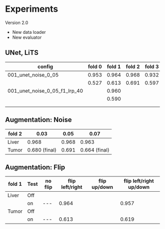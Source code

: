 # Experiments

Version 2.0

* New data loader
* New evaluator

## UNet, LiTS

| config                        | fold 0 | fold 1 | fold 2 | fold 3 | fold 4 | eval        | remark |
| ----------------------------- | ------ | ------ | ------ | ------ | ------ | ----------- | ------ |
| 001_unet_noise_0_05           | 0.953  | 0.964  | 0.968  | 0.932  | 0.959  | mirror+best | Liver  |
|                               | 0.527  | 0.613  | 0.691  | 0.597  | 0.522  | mirror+best | Tumor  |
| 001_unet_noise_0_05_f1_lrp_40 |        | 0.960  |        |        |        |             |        |
|                               |        | 0.590  |        |        |        |             |        |
|                               |        |        |        |        |        |             |        |
|                               |        |        |        |        |        |             |        |



## Augmentation: Noise

| fold 2 | 0.03          | 0.05  | 0.07          |
| ------ | ------------- | ----- | ------------- |
| Liver  | 0.968         | 0.968 | 0.963         |
| Tumor  | 0.680 (final) | 0.691 | 0.664 (final) |

## Augmentation: Flip

| fold 1 | Test | no flip | flip left/right | flip up/down | flip left/right up/down |
| ------ | ---- | ------- | --------------- | ------------ | ----------------------- |
| Liver  | Off  |         |                 |              |                         |
|        | on   | ---     | 0.964           |              | 0.957                   |
| Tumor  | Off  |         |                 |              |                         |
|        | on   | ---     | 0.613           |              | 0.619                   |

